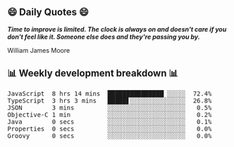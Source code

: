 ## 😄 Daily Quotes 😄

_**Time to improve is limited. The clock is always on and doesn't care if you don't feel like it. Someone else does and they're passing you by.**_

William James Moore



## 📊 Weekly development breakdown 📊

<pre>JavaScript  8 hrs 14 mins  ███████████████▏░░░░░  72.4%
TypeScript  3 hrs 3 mins   █████▋░░░░░░░░░░░░░░░  26.8%
JSON        3 mins         ░░░░░░░░░░░░░░░░░░░░░   0.5%
Objective-C 1 min          ░░░░░░░░░░░░░░░░░░░░░   0.2%
Java        0 secs         ░░░░░░░░░░░░░░░░░░░░░   0.1%
Properties  0 secs         ░░░░░░░░░░░░░░░░░░░░░   0.0%
Groovy      0 secs         ░░░░░░░░░░░░░░░░░░░░░   0.0%</pre>